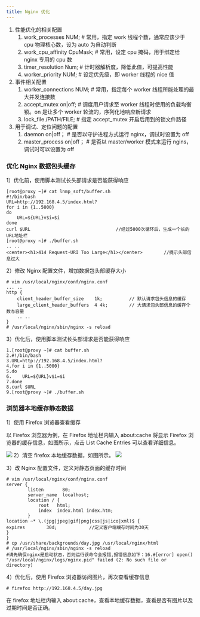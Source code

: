 ```yaml
---
title: Nginx 优化
---
```


1. 性能优化的相关配置
   1. work_processes NUM; # 常用，指定 work 线程个数，通常应该少于 cpu 物理核心数，设为 auto 为自动判断
   2. work_cpu_affinity CpuMask; # 常用，设定 cpu 掩码，用于绑定给 nginx 专用的 cpu 数
   3. timer_resolution Num; # 计时器解析度，降低此值，可提高性能
   4. worker_priority NUM; # 设定优先级，即 worker 线程的 nice 值
2. 事件相关配置
   1. worker_connections NUM; # 常用，指定每个 worker 线程所能处理的最大并发连接数
   2. accept_mutex on|off; # 调度用户请求至 worker 线程时使用的负载均衡锁。on 是让多个 worker 轮流的，序列化地响应新请求
   3. lock_file /PATH/FILE; # 指定 accept_mutex 开启后用到的锁文件路径
3. 用于调试、定位问题的配置
   1. daemon on|off； # 是否以守护进程方式运行 nginx，调试时设置为 off
   2. master_process on|off； # 是否以 master/worker 模式来运行 ngins，调试时可以设置为 off

### 优化 Nginx 数据包头缓存

1）优化前，使用脚本测试长头部请求是否能获得响应

    [root@proxy ~]# cat lnmp_soft/buffer.sh
    #!/bin/bash
    URL=http://192.168.4.5/index.html?
    for i in {1..5000}
    do
        URL=${URL}v$i=$i
    done
    curl $URL                                //经过5000次循环后，生成一个长的URL地址栏
    [root@proxy ~]# ./buffer.sh
    .. ..
    <center><h1>414 Request-URI Too Large</h1></center>        //提示头部信息过大

2）修改 Nginx 配置文件，增加数据包头部缓存大小

```nginx
# vim /usr/local/nginx/conf/nginx.conf
... ..
http {
    client_header_buffer_size    1k;          // 默认请求包头信息的缓存
    large_client_header_buffers  4 4k;        // 大请求包头部信息的缓存个数与容量
    .. ..
}
# /usr/local/nginx/sbin/nginx -s reload
```

3）优化后，使用脚本测试长头部请求是否能获得响应

    1.[root@proxy ~]# cat buffer.sh
    2.#!/bin/bash
    3.URL=http://192.168.4.5/index.html?
    4.for i in {1..5000}
    5.do
    6.    URL=${URL}v$i=$i
    7.done
    8.curl $URL
    9.[root@proxy ~]# ./buffer.sh

### 浏览器本地缓存静态数据

1）使用 Firefox 浏览器查看缓存

以 Firefox 浏览器为例，在 Firefox 地址栏内输入 about:cache 将显示 Firefox 浏览器的缓存信息，如图所示，点击 List Cache Entries 可以查看详细信息。

![](https://notes-learning.oss-cn-beijing.aliyuncs.com/bzuh2e/1621231619142-0d5c79d5-689e-48b4-9b82-2e6fd6450a02.webp)
2）清空 firefox 本地缓存数据，如图所示。
![](https://notes-learning.oss-cn-beijing.aliyuncs.com/bzuh2e/1621231619179-e56a8fb4-8a7c-4e06-afe1-6bb66fe30d1b.webp)

3）改 Nginx 配置文件，定义对静态页面的缓存时间

    # vim /usr/local/nginx/conf/nginx.conf
    server {
            listen       80;
            server_name  localhost;
            location / {
                root   html;
                index  index.html index.htm;
            }
    location ~* \.(jpg|jpeg|gif|png|css|js|ico|xml)$ {
    expires        30d;            //定义客户端缓存时间为30天
    }
    }
    # cp /usr/share/backgrounds/day.jpg /usr/local/nginx/html
    # /usr/local/nginx/sbin/nginx -s reload
    #请先确保nginx是启动状态，否则运行该命令会报错,报错信息如下：16.#[error] open() "/usr/local/nginx/logs/nginx.pid" failed (2: No such file or directory)

4）优化后，使用 Firefox 浏览器访问图片，再次查看缓存信息

    # firefox http://192.168.4.5/day.jpg

在 firefox 地址栏内输入 about:cache，查看本地缓存数据，查看是否有图片以及过期时间是否正确。
